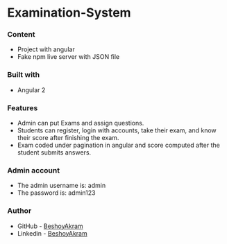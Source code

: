 # Examination-System

### Content

* Project with angular
* Fake npm live server with JSON file

### Built with

* Angular 2

### Features

- Admin can put Exams and assign questions.
- Students can register, login with accounts, take their exam, and know their score after finishing the exam.
- Exam coded under pagination in angular and score computed after the student submits answers.

### Admin account

- The admin username is: admin
- The password is: admin123 

### Author

- GitHub - [BeshoyAkram](https://github.com/Beshoooo)
- Linkedin - [BeshoyAkram](linkedin.com/in/beshoy-akram-15b493158)
